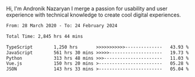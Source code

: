 Hi, I'm Andronik Nazaryan
I merge a passion for usability and user experience with technical knowledge to create cool digital experiences.


<!--START_SECTION:waka-->

```txt
From: 28 March 2020 - To: 24 February 2024

Total Time: 2,845 hrs 44 mins

TypeScript        1,250 hrs       >>>>>>>>>>>--------------   43.93 %
JavaScript        561 hrs 30 mins >>>>>--------------------   19.73 %
Python            313 hrs 48 mins >>>----------------------   11.03 %
Vue.js            150 hrs 20 mins >------------------------   05.28 %
JSON              143 hrs 33 mins >------------------------   05.04 %
```

<!--END_SECTION:waka-->
